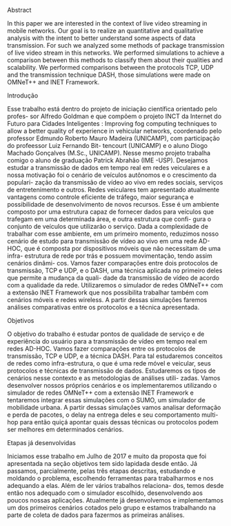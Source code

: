 Abstract

In this paper we are interested in the context of live video streaming in
mobile networks. Our goal is to realize an quantitative and qualitative analysis
with the intent to better understand some aspects of data transmission. For
such we analyzed some methods of package transmission of live video stream
in this networks. We performed simulations to achieve a comparison between
this methods to classify them about their qualities and scalability. We performed
comparisons between the protocols TCP, UDP and the transmission technique
DASH, those simulations were made on OMNeT++ and INET Framework.

Introdução

Esse trabalho está dentro do projeto de iniciação científica orientado pelo profes-
sor Alfredo Goldman e que compõem o projeto INCT da Internet do Futuro para
Cidades Inteligentes : Improving fog computing techniques to allow a better quality
of experience in vehicular networks, coordenado pelo professor Edmundo Roberto
Mauro Madeira (UNICAMP), com participação do profeessor Luiz Fernando Bit-
tencourt (UNICAMP) e o aluno Diogo Machado Gonçalves (M.Sc., UNICAMP).
Nesse mesmo projeto trabalha comigo o aluno de graduação Patrick Abrahão (IME
-USP).
Desejamos estudar a transmissão de dados em tempo real em redes veiculares e a
nossa motivação foi o cenário de veículos autônomos e o crescimento da populari-
zação da transmissão de vídeo ao vivo em redes sociais, serviços de entretenimento
e outros. Redes veiculares tem apresentado atualmente vantagens como controle
eficiente de tráfego, maior segurança e possibilidade de desenvolvimento de novos
recursos. Esse é um ambiente composto por uma estrutura capaz de fornecer dados
para veículos que trafegam em uma determinada área, e outra estrutura que confi-
gura o conjunto de veículos que utilizarão o serviço.
Dada a complexidade de trabalhar com esse ambiente, em um primeiro momento,
reduzimos nosso cenário de estudo para transmissão de vídeo ao vivo em uma rede
AD-HOC, que é composta por dispositivos móveis que não necessitam de uma infra-
estrutura de rede por trás e possuem movimentação, tendo assim cenários dinâmi-
cos.
Vamos fazer comparações entre dois protocolos de transmissão, TCP e UDP, e o
DASH, uma técnica aplicada no primeiro deles que permite a mudança da quali-
dade da transmissão de vídeo de acordo com a qualidade da rede. Utilizaremos o
simulador de redes OMNeT++ com a extensão INET Framework que nos possibilita
trabalhar também com cenários móveis e redes wireless. A partir dessas simulações
faremos análises comparativas entre os protocolos e a técnica apresentada.

Objetivos

O objetivo do trabalho é estudar pontos de qualidade de serviço e de experiência do
usuário para a transmissão de vídeo em tempo real em redes AD-HOC. Vamos fazer
comparações entre os protocolos de transmissão, TCP e UDP, e a técnica DASH.
Para tal estudaremos conceitos de redes como infra-estrutura, o que é uma rede
móvel e veicular, seus protocolos e técnicas de transmissão de dados.
Estudaremos os tipos de cenários nesse contexto e as metodologias de análises utili-
zadas. Vamos desenvolver nossos próprios cenários e os implementaremos utilizando
o simulador de redes OMNeT++ com a extensão INET Framework e tentaremos
integrar essas simulações com o SUMO, um simulador de mobilidade urbana. A
partir dessas simulações vamos analisar deformação e perda de pacotes, o delay na
entrega deles e seu comportamento multi-hop para então quiçá apontar quais dessas
técnicas ou protocolos podem ser melhores em determinados cenários.

Etapas já desenvolvidas

Iniciamos esse trabalho em Julho de 2017 e muito da proposta que foi apresentada
na seção objetivos tem sido lapidada desde então. Já passamos, parcialmente, pelas
três etapas descritas, estudando e moldando o problema, escolhendo ferramentas
para trabalharmos e nos adequando a elas. Além de ler vários trabalhos relaciona-
dos, temos desde então nos adequado com o simulador escolhido, desenvolvendo aos
poucos nossas aplicações. Atualmente já desenvolvemos e implementamos um dos
primeiros cenários cotados pelo grupo e estamos trabalhando na parte de coleta de
dados para fazermos as primeiras análises.
